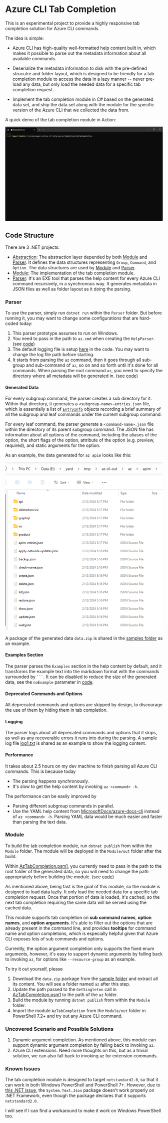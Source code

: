 # Azure CLI Tab Completion

This is an experimental project to provide a highly responsive tab completion solution for Azure CLI commands.

The idea is simple:
- Azure CLI has high-quality well-formatted help content built in,
  which makes it possible to parse out the metadata information about all available commands.

- Deserialize the metadata information to disk with the pre-defined strucutre and folder layout,
  which is designed to be friendly for a tab completion module to access the data in a lazy manner --
  never pre-load any data, but only load the needed data for a specific tab completion request.

- Implement the tab completion module in C# based on the generated data set,
  and ship the data set along with the module for the specific version of the Azure CLI that we collected the data from.

A quick demo of the tab completion module in Action:

![AzCLITabCompletion](./assets/AzCLITabCompletion.gif)

## Code Structure

There are 3 .NET projects:
- [Abstraction](./Abstraction/): The abstraction layer depended by both [Module](./Module/) and [Parser](./Parser/).
  It defines the data structures representing `Group`, `Command`, and `Option`.
  The data structures are used by [Module](./Module/) and [Parser](./Parser/).
- [Module](./Module/): The implementation of the tab completion module.
- [Parser](./Parser/): It's an EXE tool that parses the help content for every Azure CLI command recursively, in a synchronous way.
  It generates metadata in JSON files as well as folder layout as it doing the parsing.

### Parser

To use the parser, simply run `dotnet run` within the `Parser` folder.
But before running it, you may want to change some configurations that are hard-coded today:

1. This parser prototype assumes to run on Windows.
1. You need to pass in the path to `az.cmd` when creating the `HelpParser`. (see [code](https://github.com/daxian-dbw/AzCLITabCompletion/blob/ea354119c8a6b81696217ca48b43a05cfe15b3dd/Parser/Program.cs#L72))
1. The default logging file is setup [here](https://github.com/daxian-dbw/AzCLITabCompletion/blob/ea354119c8a6b81696217ca48b43a05cfe15b3dd/Parser/Program.cs#L138-L139) in the code. You may want to change the log file path before starting.
1. It starts from parsing the `az` command, then it goes through all sub-group and sub-command of `az`,
   so on and so forth until it's done for all commands.
   When parsing the root command `az`, you need to specify the directory where all metadata will be generated in. (see [code](https://github.com/daxian-dbw/AzCLITabCompletion/blob/ea354119c8a6b81696217ca48b43a05cfe15b3dd/Parser/Program.cs#L82))

#### Generated Data

For every subgroup command, the parser creates a sub directory for it.
Within that directory, it generates a `<subgroup-name>-entries.json` file,
which is essentially a list of [`EntryInfo`](https://github.com/daxian-dbw/AzCLITabCompletion/blob/ea354119c8a6b81696217ca48b43a05cfe15b3dd/Abstraction/Command.cs#L35) objects recording a brief summary of all the subgroup and leaf commands under the current subgroup command.

For every leaf command, the parser generate a `<command-name>.json` file within the directory of its parent subgroup command.
The JSON file has information about all options of the command, including the aliases of the option, the short flags of the option,
attribute of the option (e.g. preview, required), and static arguments for the option.

As an example, the data generated for `az apim` looks like this:

![data-layout](./assets/layout.png)

A package of the generated data `data.zip` is shared in the [samples folder](./assets/samples) as an example.

#### Examples Section

The parser parses the `Examples` section in the help content by default,
and it transforms the example text into the markdown format with the commands surrounded by `` ``` ``.
It can be disabled to reduce the size of the generated data,
see the `noExample` parameter in [code](https://github.com/daxian-dbw/AzCLITabCompletion/blob/ea354119c8a6b81696217ca48b43a05cfe15b3dd/Parser/Program.cs#L72).

#### Deprecated Commands and Options

All deprecated commands and options are skipped by design,
to discourage the use of them by hiding them in tab completion.

#### Logging

The parser logs about all deprecated commands and options that it skips,
as well as any recoverable errors it runs into during the parsing.
A sample log file [log1.txt](./assets/samples/log1.txt) is shared as an example to show the logging content.

#### Performance

It takes about 2.5 hours on my dev machine to finish parsing all Azure CLI commands.
This is because today
- The parsing happens synchronously.
- It's slow to get the help content by invoking `az <command> -h`.

The performance can be easily improved by
- Parsing different subgroup commands in parallel.
- Use the YAML help content from [MicrosoftDocs/azure-docs-cli](https://github.com/MicrosoftDocs/azure-docs-cli/tree/main/latest/docs-ref-autogen) instead of `az <command> -h`. Parsing YAML data would be much easier and faster than parsing the text data.

### Module

To build the tab completion module, run `dotnet publish` from within the `Module` folder.
The module will be deployed in the `Module/out` folder after the build.

Within [AzTabCompletion.psm1](./Module/AzTabCompletion.psm1),
you currently need to pass in the path to the root folder of the generated data,
so you will need to change the path appropriately before building the module. (see [code](https://github.com/daxian-dbw/AzCLITabCompletion/blob/ea354119c8a6b81696217ca48b43a05cfe15b3dd/Module/AzTabCompletion.psm1#L5))

As mentioned above, being fast is the goal of this module, so the module is designed to load data lazily.
It only load the needed data for a specific tab completion request.
Once that portion of data is loaded, it's cached,
so the next tab completion requiring the same data will be served using the cached data.

This module supports tab completion on **sub command names**, **option names**, and **option arguments**.
It's able to filter out the options that are already present in the command line,
and provides **tooltips** for command name and option completions,
which is especially helpful given that Azure CLI exposes lots of sub commands and options.

Currently, the option argument completion only supports the fixed enum arguments,
however, it's easy to support dynamic arguments by falling back to invoking `az`,
for options like `--resource-group` as an example.

To try it out yourself, please
1. Download the `data.zip` package from the [sample folder](./assets/samples/) and extract all its content.
   You will see a folder named `az` after this step.
1. Update the path passed to the `GetSingleton` call in [AzTabCompletion.psm1](./Module/AzTabCompletion.psm1) to the path of the `az` folder.
1. Build the module by running `dotnet publish` from within the `Module` folder.
1. Import the module `AzTabCompletion` from the `Module/out` folder in PowerShell 7.2+ and try out any Azure CLI command.

### Uncovered Scenario and Possible Solutions

1. Dynamic argument completion. As mentioned above, this module can support dynamic argument completion by falling back to invoking `az`.
2. Azure CLI extensions. Need more thoughts on this, but as a trivial solution, we can also fall back to invoking `az` for extension commands.

### Known Issues

The tab completion module is designed to target `netstandard2.0`,
so that it can work in both Windows PowerShell and PowerShell 7+.
However, due to [this .NET issue](https://github.com/dotnet/runtime/issues/66232),
the `System.Text.Json` package doesn't work properly on .NET Framework,
even though the package declares that it supports `netstandard2.0`.

I will see if I can find a workaround to make it work on Windows PowerShell too.
